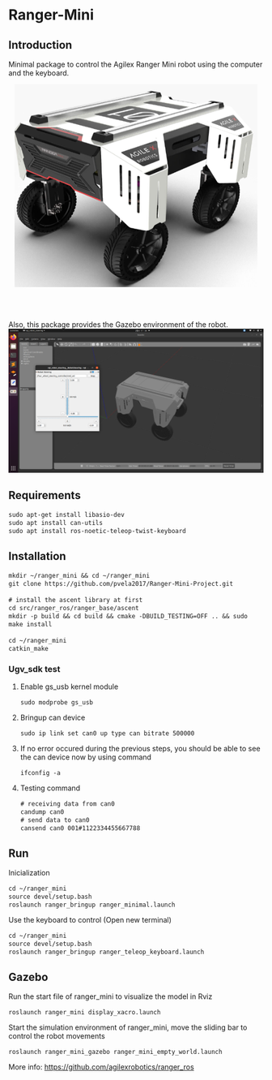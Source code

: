 # Ranger-Mini

## Introduction
Minimal package to control the Agilex Ranger Mini robot using the computer and the keyboard.
<p align="center">
  <img width="480" height="400" src="images/agilex.png">
</p> <br /> <br />


Also, this package provides the Gazebo environment of the robot.
![This is an image](images/gazebo.png)


## Requirements
```
sudo apt-get install libasio-dev
sudo apt install can-utils
sudo apt install ros-noetic-teleop-twist-keyboard
```

## Installation

```
mkdir ~/ranger_mini && cd ~/ranger_mini
git clone https://github.com/pvela2017/Ranger-Mini-Project.git

# install the ascent library at first
cd src/ranger_ros/ranger_base/ascent
mkdir -p build && cd build && cmake -DBUILD_TESTING=OFF .. && sudo make install

cd ~/ranger_mini
catkin_make 
```
### Ugv_sdk test
1. Enable gs_usb kernel module
    ```
    sudo modprobe gs_usb
    ```
2. Bringup can device
   ```
   sudo ip link set can0 up type can bitrate 500000
   ```
3. If no error occured during the previous steps, you should be able to see the can device now by using command
   ```
   ifconfig -a
   ```  
4. Testing command
    ```
    # receiving data from can0
    candump can0
    # send data to can0
    cansend can0 001#1122334455667788
    ```

## Run
Inicialization
```
cd ~/ranger_mini
source devel/setup.bash
roslaunch ranger_bringup ranger_minimal.launch
```

Use the keyboard to control (Open new terminal)
```
cd ~/ranger_mini
source devel/setup.bash
roslaunch ranger_bringup ranger_teleop_keyboard.launch
```

## Gazebo
Run the start file of ranger_mini to visualize the model in Rviz
```
roslaunch ranger_mini display_xacro.launch 
```

Start the simulation environment of ranger_mini, move the sliding bar to control the robot movements
```
roslaunch ranger_mini_gazebo ranger_mini_empty_world.launch
```

More info:
https://github.com/agilexrobotics/ranger_ros
